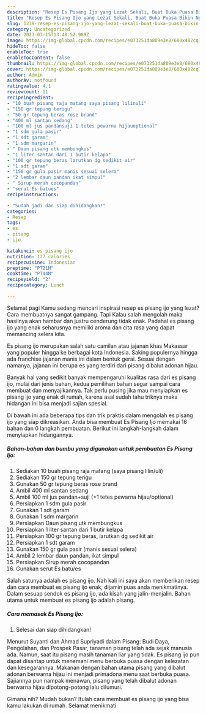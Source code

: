 ```yaml
---
description: "Resep Es Pisang Ijo yang Lezat Sekali, Buat Buka Puasa Bikin Ngiler"
title: "Resep Es Pisang Ijo yang Lezat Sekali, Buat Buka Puasa Bikin Ngiler"
slug: 1239-resep-es-pisang-ijo-yang-lezat-sekali-buat-buka-puasa-bikin-ngiler
category: Uncategorized
date: 2023-03-15T13:48:52.989Z
image: https://img-global.cpcdn.com/recipes/e073251da809e3e8/680x482cq70/es-pisang-ijo-foto-resep-utama.jpg
hideToc: false
enableToc: true
enableTocContent: false
thumbnail: https://img-global.cpcdn.com/recipes/e073251da809e3e8/680x482cq70/es-pisang-ijo-foto-resep-utama.jpg
cover: https://img-global.cpcdn.com/recipes/e073251da809e3e8/680x482cq70/es-pisang-ijo-foto-resep-utama.jpg
author: Admin
authorAv: notfound
ratingvalue: 4.1
reviewcount: 11
recipeingredient:
- "10 buah pisang raja matang saya pisang lilinuli"
- "150 gr tepung terigu"
- "50 gr tepung beras rose brand"
- "400 ml santan sedang"
- "100 ml jus pandansuji 1 tetes pewarna hijauoptional"
- "1 sdm gula pasir"
- "1 sdt garam"
- "1 sdm margarin"
- " Daun pisang utk membungkus"
- "1 liter santan dari 1 butir kelapa"
- "100 gr tepung beras larutkan dg sedikit air"
- "1 sdt garam"
- "150 gr gula pasir manis sesuai selera"
- "2 lembar daun pandan ikat simpul"
- " Sirup merah cocopandan"
- "serut Es batues"
recipeinstructions:

- "Sudah jadi dan siap dihidangkan!"
categories:
- Resep
tags:
- es
- pisang
- ijo

katakunci: es pisang ijo 
nutrition: 127 calories
recipecuisine: Indonesian
preptime: "PT21M"
cooktime: "PT44M"
recipeyield: "2"
recipecategory: Lunch

---
```



Selamat pagi Kamu sedang mencari inspirasi resep es pisang ijo yang lezat? Cara membuatnya sangat gampang. Tapi Kalau salah mengolah maka hasilnya akan hambar dan justru cenderung tidak enak. Padahal es pisang ijo yang enak seharusnya memiliki aroma dan cita rasa yang dapat memancing selera kita.


Es pisang ijo merupakan salah satu camilan atau jajanan khas Makassar yang populer hingga ke berbagai kota Indonesia. Saking populernya hingga ada franchise jajanan manis ini dalam bentuk gerai. Sesuai dengan namanya, jajanan ini berupa es yang terdiri dari pisang dibalut adonan hijau.

Banyak hal yang sedikit banyak mempengaruhi kualitas rasa dari es pisang ijo, mulai dari jenis bahan, kedua pemilihan bahan segar sampai cara membuat dan menyajikannya. Tak perlu pusing jika mau menyiapkan es pisang ijo yang enak di rumah, karena asal sudah tahu triknya maka hidangan ini bisa menjadi sajian spesial.


Di bawah ini ada beberapa tips dan trik praktis dalam mengolah es pisang ijo yang siap dikreasikan. Anda bisa membuat Es Pisang Ijo memakai 16 bahan dan 0 langkah pembuatan. Berikut ini langkah-langkah dalam menyiapkan hidangannya.

<!--inarticleads1-->

##### Bahan-bahan dan bumbu yang digunakan untuk pembuatan Es Pisang Ijo:

1. Sediakan 10 buah pisang raja matang (saya pisang lilin/uli)
1. Sediakan 150 gr tepung terigu
1. Gunakan 50 gr tepung beras rose brand
1. Ambil 400 ml santan sedang
1. Ambil 100 ml jus pandan+suji (+1 tetes pewarna hijau/optional)
1. Persiapkan 1 sdm gula pasir
1. Gunakan 1 sdt garam
1. Gunakan 1 sdm margarin
1. Persiapkan  Daun pisang utk membungkus
1. Persiapkan 1 liter santan dari 1 butir kelapa
1. Persiapkan 100 gr tepung beras, larutkan dg sedikit air
1. Persiapkan 1 sdt garam
1. Gunakan 150 gr gula pasir (manis sesuai selera)
1. Ambil 2 lembar daun pandan, ikat simpul
1. Persiapkan  Sirup merah cocopandan
1. Gunakan serut Es batu/es


Salah satunya adalah es pisang ijo. Nah kali ini saya akan memberikan resep dan cara membuat es pisang ijo enak, dijamin puas anda menikmatinya. Dalam sesuap sendok es pisang ijo, ada kisah yang jalin-menjalin. Bahan utama untuk membuat es pisang ijo adalah pisang. 

<!--inarticleads2-->

##### Cara memasak Es Pisang Ijo:


1. Selesai dan siap dihidangkan!

Menurut Suyanti dan Ahmad Supriyadi dalam Pisang: Budi Daya, Pengolahan, dan Prospek Pasar, tanaman pisang telah ada sejak manusia ada. Namun, saat itu pisang masih tanaman liar yang tidak. Es pisang ijo pun dapat disantap untuk menemani menu berbuka puasa dengan kelezatan dan kesegarannya. Makanan dengan bahan utama pisang yang dibalut adonan berwarna hijau ini menjadi primadona menu saat berbuka puasa. Sajiannya pun nampak menawan, pisang yang telah dibalut adonan berwarna hijau dipotong-potong lalu dilumuri. 

Gimana nih? Mudah bukan? Itulah cara membuat es pisang ijo yang bisa kamu lakukan di rumah. Selamat menikmati
